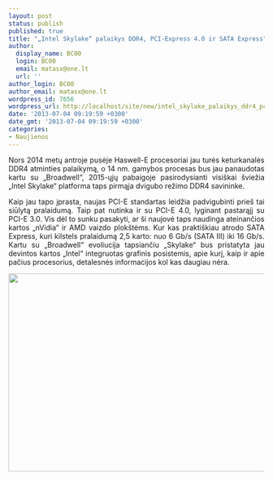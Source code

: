 ```yaml
---
layout: post
status: publish
published: true
title: "„Intel Skylake“ palaikys DDR4, PCI-Express 4.0 ir SATA Express"
author:
  display_name: BC00
  login: BC00
  email: matasx@one.lt
  url: ''
author_login: BC00
author_email: matasx@one.lt
wordpress_id: 7656
wordpress_url: http://localhost/site/new/intel_skylake_palaikys_ddr4_pciexpress_40_ir_sata_express/
date: '2013-07-04 09:19:59 +0300'
date_gmt: '2013-07-04 09:19:59 +0300'
categories:
- Naujienos
---
```

<p style="text-align: justify;">
	Nors 2014 metų antroje pusėje Haswell-E procesoriai jau turės keturkanalės DDR4 atminties palaikymą, o 14 nm. gamybos procesas bus jau panaudotas kartu su &bdquo;Broadwell&ldquo;, 2015-ųjų pabaigoje pasirodysianti visi&scaron;kai &scaron;viežia &bdquo;Intel Skylake&ldquo; platforma taps pirmąja dvigubo režimo DDR4 savininke.</p>
<p style="text-align: justify;">
	Kaip jau tapo įprasta, naujas PCI-E standartas leidžia padvigubinti prie&scaron; tai siūlytą pralaidumą. Taip pat nutinka ir su PCI-E 4.0, lyginant pastarąjį su PCI-E 3.0. Vis dėl to sunku pasakyti, ar &scaron;i naujovė taps naudinga ateinančios kartos &bdquo;nVidia&ldquo; ir AMD vaizdo plok&scaron;tėms. Kur kas prakti&scaron;kiau atrodo SATA Express, kuri kilstels pralaidumą 2,5 karto: nuo 6 Gb/s (SATA III) iki 16 Gb/s. Kartu su &bdquo;Broadwell&ldquo; evoliucija tapsiančiu &bdquo;Skylake&ldquo; bus pristatyta jau devintos kartos &bdquo;Intel&ldquo; integruotas grafinis posistemis, apie kurį, kaip ir apie pačius procesorius, detalesnės informacijos kol kas daugiau nėra.</p>
<p>
	<img alt="" src="http://technews.lt/userfiles/IntelSkylake201514-nanometer.jpg" style="width: 520px; height: 390px;" /></p>
